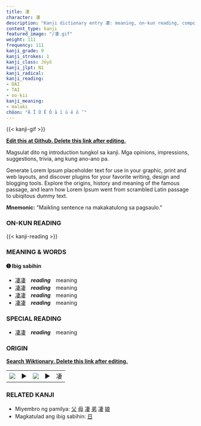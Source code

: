 ```yaml
---
title: 凄
character: 凄
description: "Kanji dictionary entry 凄: meaning, on-kun reading, compounds, origin, related kanji"
content_type: kanji
featured_image: "/凄.gif"
weight: 111
frequency: 111
kanji_grade: 9
kanji_strokes: 1
kanji_class: Jōyō
kanji_jlpt: N1
kanji_radical: 
kanji_reading: 
- DAI
- TAI
- oo-kii
kanji_meaning:
- malaki
chōon: "Ā Ī Ū Ē Ō ā ī ū ē ō ’"
---
```

[//]: # (Don't edit the line below. Kanji animated GIF code is automatically generated.)
{{< kanji-gif >}}

[//]: # (Edit below this line.)

**[Edit this at Github. Delete this link after editing.](https://github.com/tim0g/tim/tree/main/content/kanji/凄/index.md)**

Magsulat dito ng introduction tungkol sa kanji. Mga opinions, impressions, suggestions, trivia, ang kung ano-ano pa.

Generate Lorem Ipsum placeholder text for use in your graphic, print and web layouts, and discover plugins for your favorite writing, design and blogging tools. Explore the origins, history and meaning of the famous passage, and learn how Lorem Ipsum went from scrambled Latin passage to ubiqitous dummy text.
 
**Mnemonic:** "Maikling sentence na makakatulong sa pagsaulo."

### ON-KUN READING

[//]: # (Don't edit the line below. ON-KUN READING code is automatically generated.)
{{< kanji-reading >}}

### MEANING & WORDS

#### ➊ **Ibig sabihin**
  - [凄](../凄)[凄](../凄)　***reading***　meaning
  - [凄](../凄)[凄](../凄)　***reading***　meaning
  - [凄](../凄)[凄](../凄)　***reading***　meaning
  - [凄](../凄)[凄](../凄)　***reading***　meaning

### SPECIAL READING
  - [凄](../凄)[凄](../凄)　***reading***　meaning

### ORIGIN

**[Search Wiktionary. Delete this link after editing.](https://wiktionary.org/wiki/凄)**
<table class="kanji-table"><tr><td>
<img src="60px-凄-bronze.svg.png">
</td><td>▶</td><td>
<img src="60px-凄-oracle.svg.png">
</td><td>▶</td>
<td class="kanji-origin">凄</td>
</tr></table>

### RELATED KANJI
- Miyembro ng pamilya: [父](../父) [母](../母) [凄](../凄) [弟](../弟) [凄](../凄) [娘](../娘)
- Magkatulad ang ibig sabihin: [日](../日)
